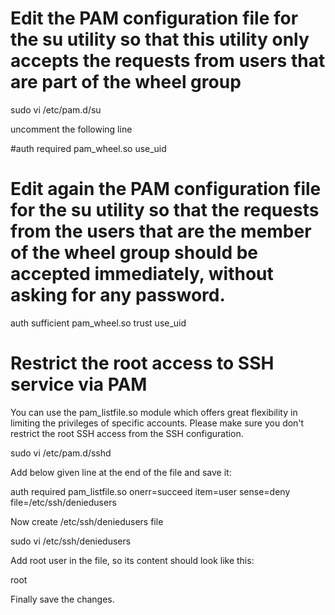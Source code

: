 # Edit the PAM configuration file for the su utility so that this utility only accepts the requests from users that are part of the wheel group

sudo vi /etc/pam.d/su

uncomment the following line

#auth           required        pam_wheel.so use_uid

# Edit again the PAM configuration file for the su utility so that the requests from the users that are the member of the wheel group should be accepted immediately, without asking for any password.

auth           sufficient      pam_wheel.so trust use_uid

# Restrict the root access to SSH service via PAM


You can use the pam_listfile.so module which offers great flexibility in limiting the privileges of specific accounts. Please make sure you don't restrict the root SSH access from the SSH configuration.

sudo vi /etc/pam.d/sshd

Add below given line at the end of the file and save it:

auth    required       pam_listfile.so onerr=succeed  item=user  sense=deny  file=/etc/ssh/deniedusers

Now create /etc/ssh/deniedusers file


sudo vi /etc/ssh/deniedusers



Add root user in the file, so its content should look like this:


root


Finally save the changes.